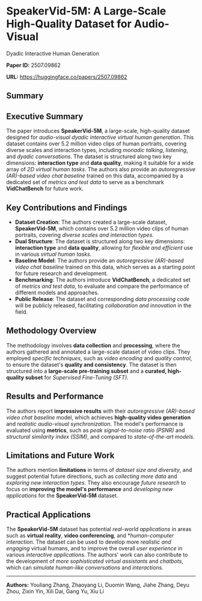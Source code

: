 # SpeakerVid-5M: A Large-Scale High-Quality Dataset for Audio-Visual
  Dyadic Interactive Human Generation

**Paper ID:** 2507.09862

**URL:** https://huggingface.co/papers/2507.09862

## Summary

## Executive Summary
The paper introduces **SpeakerVid-5M**, a large-scale, high-quality dataset designed for *audio-visual dyadic interactive virtual human generation*. This dataset contains over 5.2 million video clips of human portraits, covering diverse scales and interaction types, including *monadic talking*, *listening*, and *dyadic conversations*. The dataset is structured along two key dimensions: **interaction type** and **data quality**, making it suitable for a wide array of *2D virtual human tasks*. The authors also provide an *autoregressive (AR)-based video chat baseline* trained on this data, accompanied by a dedicated set of *metrics and test data* to serve as a benchmark **VidChatBench** for future work.

## Key Contributions and Findings
* **Dataset Creation**: The authors created a large-scale dataset, **SpeakerVid-5M**, which contains over 5.2 million video clips of human portraits, covering *diverse scales and interaction types*.
* **Dual Structure**: The dataset is structured along two key dimensions: **interaction type** and **data quality**, allowing for *flexible and efficient* use in various *virtual human tasks*.
* **Baseline Model**: The authors provide an *autoregressive (AR)-based video chat baseline* trained on this data, which serves as a starting point for future research and development.
* **Benchmarking**: The authors introduce **VidChatBench**, a dedicated set of *metrics and test data*, to evaluate and compare the performance of different models and approaches.
* **Public Release**: The dataset and corresponding *data processing code* will be publicly released, facilitating *collaboration and innovation* in the field.

## Methodology Overview
The methodology involves **data collection** and **processing**, where the authors gathered and annotated a large-scale dataset of video clips. They employed *specific techniques*, such as *video encoding* and *quality control*, to ensure the dataset's **quality and consistency**. The dataset is then structured into a **large-scale pre-training subset** and a **curated, high-quality subset** for *Supervised Fine-Tuning (SFT)*.

## Results and Performance
The authors report **impressive results** with their *autoregressive (AR)-based video chat baseline* model, which achieves **high-quality video generation** and *realistic audio-visual synchronization*. The model's performance is evaluated using **metrics**, such as *peak signal-to-noise ratio (PSNR)* and *structural similarity index (SSIM)*, and compared to *state-of-the-art models*.

## Limitations and Future Work
The authors mention **limitations** in terms of *dataset size and diversity*, and suggest potential future directions, such as *collecting more data* and *exploring new interaction types*. They also encourage *future research* to focus on **improving the model's performance** and *developing new applications* for the **SpeakerVid-5M** dataset.

## Practical Applications
The **SpeakerVid-5M** dataset has potential *real-world applications* in areas such as **virtual reality**, **video conferencing**, and **human-computer interaction*. The dataset can be used to develop more *realistic and engaging* virtual humans, and to improve the overall *user experience* in various *interactive applications*. The authors' work can also contribute to the development of *more sophisticated* *virtual assistants* and *chatbots*, which can *simulate human-like conversations* and *interactions*.

---

**Authors:** Youliang Zhang, Zhaoyang Li, Duomin Wang, Jiahe Zhang, Deyu Zhou, Zixin Yin, Xili Dai, Gang Yu, Xiu Li
